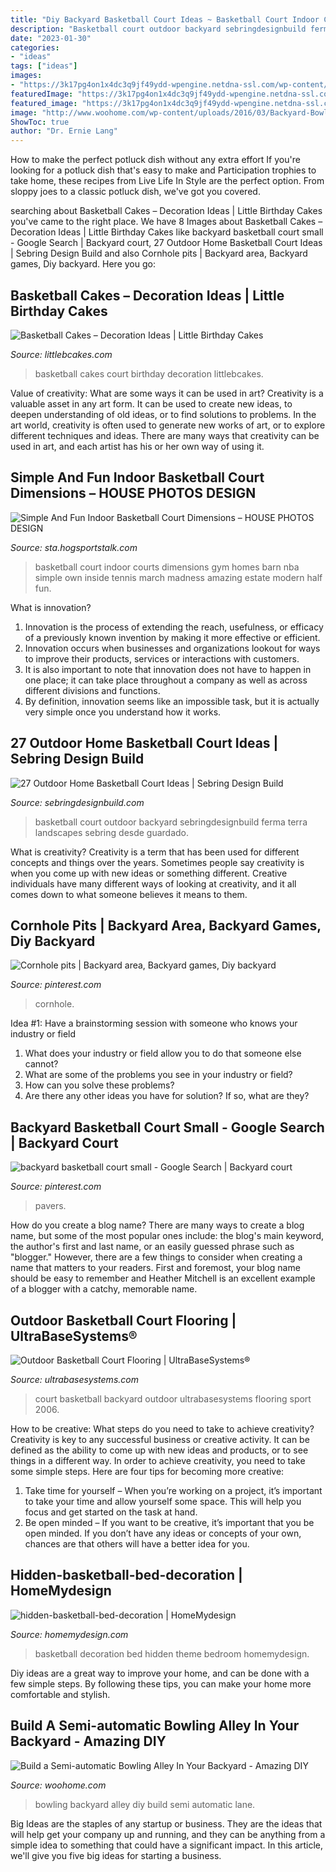 ```yaml
---
title: "Diy Backyard Basketball Court Ideas ~ Basketball Court Indoor Courts Dimensions Gym Homes Barn Nba Simple Own Inside Tennis March Madness Amazing Estate Modern Half Fun"
description: "Basketball court outdoor backyard sebringdesignbuild ferma terra landscapes sebring desde guardado"
date: "2023-01-30"
categories:
- "ideas"
tags: ["ideas"]
images:
- "https://3k17pg4on1x4dc3q9jf49ydd-wpengine.netdna-ssl.com/wp-content/uploads/2015/01/oldcourt.jpg"
featuredImage: "https://3k17pg4on1x4dc3q9jf49ydd-wpengine.netdna-ssl.com/wp-content/uploads/2015/01/oldcourt.jpg"
featured_image: "https://3k17pg4on1x4dc3q9jf49ydd-wpengine.netdna-ssl.com/wp-content/uploads/2015/01/oldcourt.jpg"
image: "http://www.woohome.com/wp-content/uploads/2016/03/Backyard-Bowling-alley-2.jpg"
ShowToc: true
author: "Dr. Ernie Lang"
---
```



How to make the perfect potluck dish without any extra effort
If you're looking for a potluck dish that's easy to make and Participation trophies to take home, these recipes from Live Life In Style are the perfect option. From sloppy joes to a classic potluck dish, we've got you covered.

	

		
searching about Basketball Cakes – Decoration Ideas | Little Birthday Cakes you've came to the right place. We have 8 Images about Basketball Cakes – Decoration Ideas | Little Birthday Cakes like backyard basketball court small - Google Search | Backyard court, 27 Outdoor Home Basketball Court Ideas | Sebring Design Build and also Cornhole pits | Backyard area, Backyard games, Diy backyard. Here you go:
		
    
## Basketball Cakes – Decoration Ideas | Little Birthday Cakes

<img loading=lazy src="http://www.littlebcakes.com/wp-content/uploads/2014/01/Basketball-Court-Cakes.jpg" onerror="this.onerror=null;this.src='https://tse2.mm.bing.net/th?id=OIP.j-CisJmPFR_oOMoJUBQCTQHaFw&amp;pid=15.1';" alt="Basketball Cakes – Decoration Ideas | Little Birthday Cakes">

_Source: littlebcakes.com_

>basketball cakes court birthday decoration littlebcakes. 

	

Value of creativity: What are some ways it can be used in art?
Creativity is a valuable asset in any art form. It can be used to create new ideas, to deepen understanding of old ideas, or to find solutions to problems. In the art world, creativity is often used to generate new works of art, or to explore different techniques and ideas. There are many ways that creativity can be used in art, and each artist has his or her own way of using it.

    
## Simple And Fun Indoor Basketball Court Dimensions – HOUSE PHOTOS DESIGN

<img loading=lazy src="https://sta.hogsportstalk.com/wp-content/uploads/2018/07/Large-Indoor-Basketball-Court-Dimensions.png" onerror="this.onerror=null;this.src='https://tse4.mm.bing.net/th?id=OIP.7EUK53xaixRmsX1B5Or1fAHaE7&amp;pid=15.1';" alt="Simple And Fun Indoor Basketball Court Dimensions – HOUSE PHOTOS DESIGN">

_Source: sta.hogsportstalk.com_

>basketball court indoor courts dimensions gym homes barn nba simple own inside tennis march madness amazing estate modern half fun. 

	

What is innovation?
1. Innovation is the process of extending the reach, usefulness, or efficacy of a previously known invention by making it more effective or efficient.
2. Innovation occurs when businesses and organizations lookout for ways to improve their products, services or interactions with customers.
3. It is also important to note that innovation does not have to happen in one place; it can take place throughout a company as well as across different divisions and functions.
4. By definition, innovation seems like an impossible task, but it is actually very simple once you understand how it works.

    
## 27 Outdoor Home Basketball Court Ideas | Sebring Design Build

<img loading=lazy src="https://sebringdesignbuild.com/wp-content/uploads/2020/04/23-Outdoor-Home-Basketball-Courts-Ideas-4.jpg?x61781" onerror="this.onerror=null;this.src='https://tse3.mm.bing.net/th?id=OIP.fP5NITQhf5Kkc2vYyhh4TwAAAA&amp;pid=15.1';" alt="27 Outdoor Home Basketball Court Ideas | Sebring Design Build">

_Source: sebringdesignbuild.com_

>basketball court outdoor backyard sebringdesignbuild ferma terra landscapes sebring desde guardado. 

	

What is creativity?
Creativity is a term that has been used for different concepts and things over the years. Sometimes people say creativity is when you come up with new ideas or something different. Creative individuals have many different ways of looking at creativity, and it all comes down to what someone believes it means to them.

    
## Cornhole Pits | Backyard Area, Backyard Games, Diy Backyard

<img loading=lazy src="https://i.pinimg.com/736x/0c/5f/76/0c5f764f46ad9a8539c8681dc586c022.jpg" onerror="this.onerror=null;this.src='https://tse1.mm.bing.net/th?id=OIP.DG_MKcM1A9zWckDS1O8BqAHaJ3&amp;pid=15.1';" alt="Cornhole pits | Backyard area, Backyard games, Diy backyard">

_Source: pinterest.com_

>cornhole. 

	

Idea #1: Have a brainstorming session with someone who knows your industry or field
1. What does your industry or field allow you to do that someone else cannot? 
2. What are some of the problems you see in your industry or field? 
3. How can you solve these problems? 
4. Are there any other ideas you have for solution? If so, what are they?

    
## Backyard Basketball Court Small - Google Search | Backyard Court

<img loading=lazy src="https://i.pinimg.com/736x/5a/c8/17/5ac8171301644bf0b4493bbc724450ec.jpg" onerror="this.onerror=null;this.src='https://tse3.mm.bing.net/th?id=OIP.ui4GXbUSI5N7a1BV3MakPwHaEt&amp;pid=15.1';" alt="backyard basketball court small - Google Search | Backyard court">

_Source: pinterest.com_

>pavers. 

	

How do you create a blog name?
There are many ways to create a blog name, but some of the most popular ones include: the blog's main keyword, the author's first and last name, or an easily guessed phrase such as "blogger." However, there are a few things to consider when creating a name that matters to your readers. First and foremost, your blog name should be easy to remember and Heather Mitchell is an excellent example of a blogger with a catchy, memorable name.

    
## Outdoor Basketball Court Flooring | UltraBaseSystems®

<img loading=lazy src="https://3k17pg4on1x4dc3q9jf49ydd-wpengine.netdna-ssl.com/wp-content/uploads/2015/01/oldcourt.jpg" onerror="this.onerror=null;this.src='https://tse2.mm.bing.net/th?id=OIP.PXXdQhMEkwLnxg6bT_y52QHaFj&amp;pid=15.1';" alt="Outdoor Basketball Court Flooring | UltraBaseSystems®">

_Source: ultrabasesystems.com_

>court basketball backyard outdoor ultrabasesystems flooring sport 2006. 

	

How to be creative: What steps do you need to take to achieve creativity?
Creativity is key to any successful business or creative activity. It can be defined as the ability to come up with new ideas and products, or to see things in a different way. In order to achieve creativity, you need to take some simple steps. Here are four tips for becoming more creative: 
1) Take time for yourself – When you’re working on a project, it’s important to take your time and allow yourself some space. This will help you focus and get started on the task at hand. 
2) Be open minded – If you want to be creative, it’s important that you be open minded. If you don’t have any ideas or concepts of your own, chances are that others will have a better idea for you.

    
## Hidden-basketball-bed-decoration | HomeMydesign

<img loading=lazy src="https://homemydesign.com/wp-content/uploads/2014/06/hidden-basketball-bed-decoration.jpg" onerror="this.onerror=null;this.src='https://tse2.mm.bing.net/th?id=OIP.lmwFDIyFZPeZnd7gH0G5cAHaFk&amp;pid=15.1';" alt="hidden-basketball-bed-decoration | HomeMydesign">

_Source: homemydesign.com_

>basketball decoration bed hidden theme bedroom homemydesign. 

	

Diy ideas are a great way to improve your home, and can be done with a few simple steps. By following these tips, you can make your home more comfortable and stylish.

    
## Build A Semi-automatic Bowling Alley In Your Backyard - Amazing DIY

<img loading=lazy src="http://www.woohome.com/wp-content/uploads/2016/03/Backyard-Bowling-alley-2.jpg" onerror="this.onerror=null;this.src='https://tse3.mm.bing.net/th?id=OIP.W3vtAX-N1jH15b7MW0m5_QHaJ4&amp;pid=15.1';" alt="Build a Semi-automatic Bowling Alley In Your Backyard - Amazing DIY">

_Source: woohome.com_

>bowling backyard alley diy build semi automatic lane. 

	

Big Ideas are the staples of any startup or business. They are the ideas that will help get your company up and running, and they can be anything from a simple idea to something that could have a significant impact. In this article, we'll give you five big ideas for starting a business.

